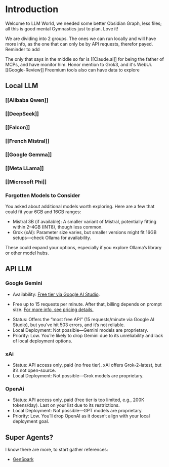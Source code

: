 # Introduction

Welcome to LLM World, we needed some better Obsidian Graph, less files; all this is good mental Gymnastics just to plan. Love it!

We are dividing into 2 groups. The ones we can run locally and will have more info, as the one that can only be by API requests, therefor payed. Reminder to add 

The only that says in the middle so far is [[Claude.ai]] for being the father of MCPs, and have monitor him. Honor mention to Grok3, and it's WebUi. [[Google-Review]] Freemium tools also can have data to explore

## Local LLM

### [[Alibaba Qwen]]
### [[DeepSeek]]
### [[Falcon]]
### [[French Mistral]]
### [[Google Gemma]]
### [[Meta LLama]]
### [[Microsoft Phi]]

### Forgotten Models to Consider

You asked about additional models worth exploring. Here are a few that could fit your 6GB and 16GB ranges:
- Mistral 3B (if available): A smaller variant of Mistral, potentially fitting within 2–4GB (INT8), though less common.
- Grok (xAI): Parameter size varies, but smaller versions might fit 16GB setups—check Ollama for availability.

These could expand your options, especially if you explore Ollama’s library or other model hubs.


## API LLM

### Google Gemini

- Availability: [Free tier via Google AI Studio]([https://ai.google.dev/pricing](aistudio.google.com)).
* Free up to 15 requests per minute. After that, billing depends on prompt size. [For more info, see pricing details.](https://ai.google.dev/pricing)
- Status: Offers the “most free API” (15 requests/minute via Google AI Studio), but you’ve hit 503 errors, and it’s not reliable.
- Local Deployment: Not possible—Gemini models are proprietary.
- Priority: Low. You’re likely to drop Gemini due to its unreliability and lack of local deployment options.

### xAi

- Status: API access only, paid (no free tier). xAI offers Grok-2-latest, but it’s not open-source.
- Local Deployment: Not possible—Grok models are proprietary.
### OpenAi

- Status: API access only, paid (free tier is too limited, e.g., 200K tokens/day). Last on your list due to its restrictions.
- Local Deployment: Not possible—GPT models are proprietary.
- Priority: Low. You’ll drop OpenAI as it doesn’t align with your local deployment goal.

## Super Agents?

I know there are more, to start gather references:

-  [GenSpark](https://www.genspark.ai/)

